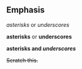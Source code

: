 ## Emphasis

*asterisks* or _underscores_

**asterisks** or __underscores__

**asterisks and _underscores_**

 ~~Scratch this.~~
